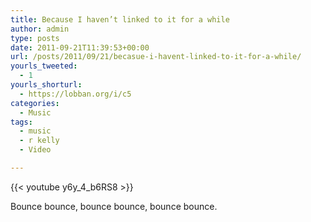 ```yaml
---
title: Because I haven’t linked to it for a while
author: admin
type: posts
date: 2011-09-21T11:39:53+00:00
url: /posts/2011/09/21/becasue-i-havent-linked-to-it-for-a-while/
yourls_tweeted:
  - 1
yourls_shorturl:
  - https://lobban.org/i/c5
categories:
  - Music
tags:
  - music
  - r kelly
  - Video

---
```

{{< youtube y6y_4_b6RS8 >}}

Bounce bounce, bounce bounce, bounce bounce.